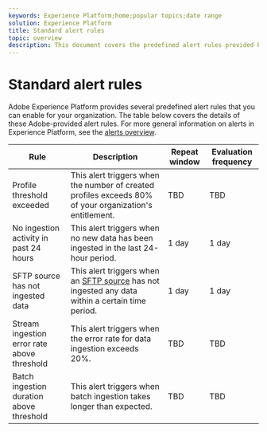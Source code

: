 ```yaml
---
keywords: Experience Platform;home;popular topics;date range
solution: Experience Platform
title: Standard alert rules
topic: overview
description: This document covers the predefined alert rules provided by Experience Platform. 
---
```


# Standard alert rules

Adobe Experience Platform provides several predefined alert rules that you can enable for your organization. The table below covers the details of these Adobe-provided alert rules. For more general information on alerts in Experience Platform, see the [alerts overview](./overview.md).

| Rule | Description | Repeat window | Evaluation frequency |
| --- | --- | --- | --- |
| Profile threshold exceeded | This alert triggers when the number of created profiles exceeds 80% of your organization's entitlement. | TBD | TBD |
| No ingestion activity in past 24 hours | This alert triggers when no new data has been ingested in the last 24-hour period. | 1 day | 1 day |
| SFTP source has not ingested data | This alert triggers when an [SFTP source](../../sources/connectors/cloud-storage/sftp.md) has not ingested any data within a certain time period. | 1 day | 1 day |
| Stream ingestion error rate above threshold | This alert triggers when the error rate for data ingestion exceeds 20%. | TBD | TBD |
| Batch ingestion duration above threshold | This alert triggers when batch ingestion takes longer than expected. | TBD | TBD |